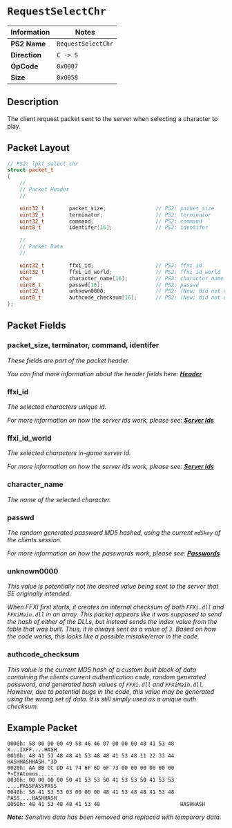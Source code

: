 # `RequestSelectChr`

| Information               | Notes |
|---                        |---    |
| **PS2 Name**              | `RequestSelectChr` |
| **Direction**             | `C -> S` |
| **OpCode**                | `0x0007` |
| **Size**                  | `0x0058` |

## Description

The client request packet sent to the server when selecting a character to play.

## Packet Layout

```cpp
// PS2: lpkt_select_chr
struct packet_t
{
    //
    // Packet Header
    //

    uint32_t        packet_size;                // PS2: packet_size
    uint32_t        terminator;                 // PS2: terminator
    uint32_t        command;                    // PS2: command
    uint8_t         identifer[16];              // PS2: identifer

    //
    // Packet Data
    //

    uint32_t        ffxi_id;                    // PS2: ffxi_id
    uint32_t        ffxi_id_world;              // PS2: ffxi_id_world
    char            character_name[16];         // PS2: character_name
    uint8_t         passwd[16];                 // PS2: passwd
    uint32_t        unknown0000;                // PS2: (New; did not exist.)
    uint8_t         authcode_checksum[16];      // PS2: (New; did not exist.)
};
```

## Packet Fields

### packet_size, terminator, command, identifer

_These fields are part of the packet header._

_You can find more information about the header fields here: [**Header**](/lobby/Header.md)_

### ffxi_id

_The selected characters unique id._

_For more information on how the server ids work, please see: [**Server Ids**](/lobby/Notes.md#server-ids)_

### ffxi_id_world

_The selected characters in-game server id._

_For more information on how the server ids work, please see: [**Server Ids**](/lobby/Notes.md#server-ids)_

### character_name

_The name of the selected character._

### passwd

_The random generated password MD5 hashed, using the current `md5key` of the clients session._

_For more information on how the passwords work, please see: [**Passwords**](/lobby/Notes.md#passwords)_

### unknown0000

_This value is potentially not the desired value being sent to the server that SE originally intended._

_When FFXI first starts, it creates an internal checksum of both `FFXi.dll` and `FFXiMain.dll` in an array. This packet appears like it was supposed to send the hash of either of the DLLs, but instead sends the index value from the table that was built. Thus, it is always sent as a value of `3`. Based on how the code works, this looks like a possible mistake/error in the code._

### authcode_checksum

_This value is the current MD5 hash of a custom built block of data containing the clients current authentication code, random generated password, and generated hash values of `FFXi.dll` and `FFXiMain.dll`. However, due to potential bugs in the code, this value may be generated using the wrong set of data. It is still simply used as a unique auth checksum._

## Example Packet

```
0000h: 58 00 00 00 49 58 46 46 07 00 00 00 48 41 53 48  X...IXFF....HASH
0010h: 48 41 53 48 48 41 53 48 48 41 53 48 11 22 33 44  HASHHASHHASH."3D
0020h: AA BB CC DD 41 74 6F 6D 6F 73 00 00 00 00 00 00  ª»ÌÝAtomos......
0030h: 00 00 00 00 50 41 53 53 50 41 53 53 50 41 53 53  ....PASSPASSPASS
0040h: 50 41 53 53 03 00 00 00 48 41 53 48 48 41 53 48  PASS....HASHHASH
0050h: 48 41 53 48 48 41 53 48                          HASHHASH
```

_**Note:** Sensitive data has been removed and replaced with temporary data._
